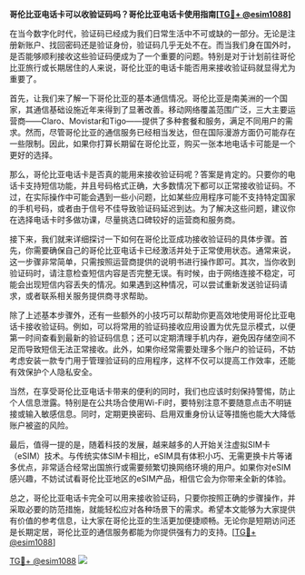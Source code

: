 **哥伦比亚电话卡可以收验证码吗？哥伦比亚电话卡使用指南[[TG💪+ @esim1088](https://t.me/s/esim1088)]**

在当今数字化时代，验证码已经成为我们日常生活中不可或缺的一部分。无论是注册新账户、找回密码还是验证身份，验证码几乎无处不在。而当我们身在国外时，是否能够顺利接收这些验证码便成为了一个重要的问题。特别是对于计划前往哥伦比亚旅行或长期居住的人来说，哥伦比亚的电话卡能否用来接收验证码就显得尤为重要了。

首先，让我们来了解一下哥伦比亚的基本通信情况。哥伦比亚是南美洲的一个国家，其通信基础设施近年来得到了显著改善。移动网络覆盖范围广泛，三大主要运营商——Claro、Movistar和Tigo——提供了多种套餐和服务，满足不同用户的需求。然而，尽管哥伦比亚的通信服务已经相当发达，但在国际漫游方面仍可能存在一些限制。因此，如果你打算长期留在哥伦比亚，购买一张本地电话卡可能是一个更好的选择。

那么，哥伦比亚电话卡是否真的能用来接收验证码呢？答案是肯定的。只要你的电话卡支持短信功能，并且号码格式正确，大多数情况下都可以正常接收验证码。不过，在实际操作中可能会遇到一些小问题，比如某些应用程序可能不支持特定国家的手机号码，或者由于信号不佳导致验证码延迟到达。为了解决这些问题，建议你在选择电话卡时多做功课，尽量挑选口碑较好的运营商和服务商。

接下来，我们就来详细探讨一下如何在哥伦比亚成功接收验证码的具体步骤。首先，你需要确保自己的哥伦比亚电话卡已经激活并处于正常使用状态。通常来说，这一步骤非常简单，只需按照运营商提供的说明书进行操作即可。其次，当你收到验证码时，请注意检查短信内容是否完整无误。有时候，由于网络连接不稳定，可能会出现短信内容丢失的情况。如果遇到这种情况，可以尝试重新发送验证码请求，或者联系相关服务提供商寻求帮助。

除了上述基本步骤外，还有一些额外的小技巧可以帮助你更高效地使用哥伦比亚电话卡接收验证码。例如，可以将常用的验证码接收应用设置为优先显示模式，以便第一时间查看到最新的验证码信息；还可以定期清理手机内存，避免因存储空间不足而导致短信无法正常接收。此外，如果你经常需要处理多个账户的验证码，不妨考虑安装一款专门用于管理验证码的应用程序，这样不仅可以提高工作效率，还能有效保护个人隐私安全。

当然，在享受哥伦比亚电话卡带来的便利的同时，我们也应该时刻保持警惕，防止个人信息泄露。特别是在公共场合使用Wi-Fi时，要特别注意不要随意点击不明链接或输入敏感信息。同时，定期更换密码、启用双重身份认证等措施也能大大降低账户被盗的风险。

最后，值得一提的是，随着科技的发展，越来越多的人开始关注虚拟SIM卡（eSIM）技术。与传统实体SIM卡相比，eSIM具有体积小巧、无需更换卡片等诸多优点，非常适合经常出国旅行或需要频繁切换网络环境的用户。如果你对eSIM感兴趣，不妨试试看哥伦比亚地区的eSIM产品，相信它会为你带来全新的体验。

总之，哥伦比亚电话卡完全可以用来接收验证码，只要你按照正确的步骤操作，并采取必要的防范措施，就能轻松应对各种场景下的需求。希望本文能够为大家提供有价值的参考信息，让大家在哥伦比亚的生活更加便捷顺畅。无论你是短期访问还是长期定居，哥伦比亚的通信服务都能为你提供强有力的支持。[[TG💪+ @esim1088](https://t.me/s/esim1088)]

[TG💪+ @esim1088](https://t.me/s/esim1088) ![](https://i.postimg.cc/4NQfJmqS/Snipaste-2025-05-13-00-14-12.png)